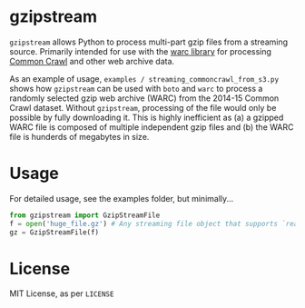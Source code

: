 # gzipstream

`gzipstream` allows Python to process multi-part gzip files from a streaming source.
Primarily intended for use with the [warc library](http://warc.readthedocs.org/en/latest/) for processing [Common Crawl](http://commoncrawl.org/) and other web archive data.

As an example of usage, `examples / streaming_commoncrawl_from_s3.py` shows how `gzipstream` can be used with `boto` and `warc` to process a randomly selected gzip web archive (WARC) from the 2014-15 Common Crawl dataset.
Without `gzipstream`, processing of the file would only be possible by fully downloading it.
This is highly inefficient as (a) a gzipped WARC file is composed of multiple independent gzip files and (b) the WARC file is hunderds of megabytes in size.

# Usage

For detailed usage, see the examples folder, but minimally...

```python
from gzipstream import GzipStreamFile
f = open('huge_file.gz') # Any streaming file object that supports `read`
gz = GzipStreamFile(f)
```

# License

MIT License, as per `LICENSE`
